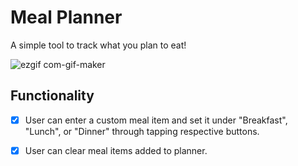 # Meal Planner
A simple tool to track what you plan to eat!

![ezgif com-gif-maker](https://user-images.githubusercontent.com/81380688/139477175-323148f9-a1ce-4276-a79b-ed17aecdcf70.gif)


## Functionality

* [X] User can enter a custom meal item and set it under "Breakfast", "Lunch", or "Dinner" through tapping respective buttons.
* [X] User can clear meal items added to planner.

